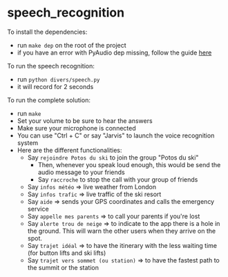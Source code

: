 # speech_recognition

To install the dependencies:
* run `make dep` on the root of the project
* if you have an error with PyAudio dep missing, follow the guide [here](https://pypi.org/project/SpeechRecognition/#pyaudio-for-microphone-users)

To run the speech recognition:
* run `python divers/speech.py`
* it will record for 2 seconds

To run the complete solution:
* run `make`
* Set your volume to be sure to hear the answers
* Make sure your microphone is connected
* You can use "Ctrl + C" or say "Jarvis" to launch the voice recognition system
* Here are the different functionalities:
    * Say `rejoindre Potos du ski` to join the group "Potos du ski"
        * Then, whenever you speak loud enough, this would be send the audio message to your friends
        * Say `raccroche` to stop the call with your group of friends
    * Say `infos météo` => live weather from London
    * Say `infos trafic` => live traffic of the ski resort
    * Say `aide` => sends your GPS coordinates and calls the emergency service
    * Say `appelle mes parents` => to call your parents if you're lost
    * Say `alerte trou de neige` => to indicate to the app there is a hole in the ground. 
        This will warn the other users when they arrive on the spot.
    * Say `trajet idéal` => to have the itinerary with the less waiting time (for button lifts and ski lifts)
    * Say `trajet vers sommet (ou station)` => to have the fastest path to the summit or the station
    
    
